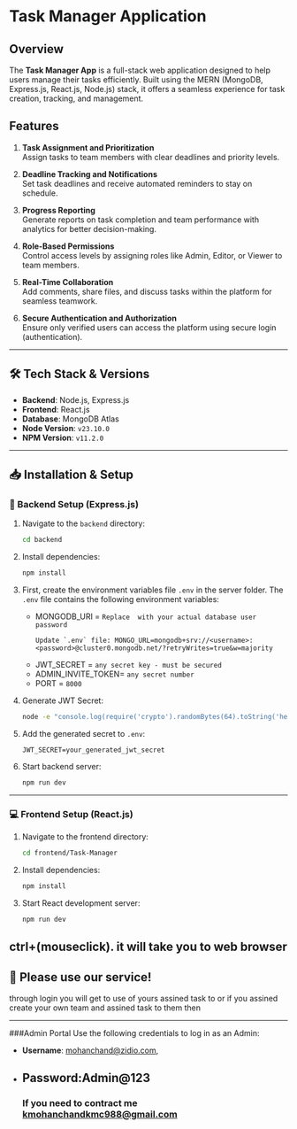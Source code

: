 #  Task Manager Application

## Overview

The **Task Manager App** is a full-stack web application designed to help users manage their tasks efficiently. Built using the MERN (MongoDB, Express.js, React.js, Node.js) stack, it offers a seamless experience for task creation, tracking, and management.

## Features

1. **Task Assignment and Prioritization**  
   Assign tasks to team members with clear deadlines and priority levels.

2. **Deadline Tracking and Notifications**  
   Set task deadlines and receive automated reminders to stay on schedule.

3. **Progress Reporting**  
   Generate reports on task completion and team performance with analytics for better decision-making.

4. **Role-Based Permissions**  
   Control access levels by assigning roles like Admin, Editor, or Viewer to team members.

5. **Real-Time Collaboration**  
   Add comments, share files, and discuss tasks within the platform for seamless teamwork.

6. **Secure Authentication and Authorization**  
   Ensure only verified users can access the platform using secure login (authentication).

---

## 🛠️ Tech Stack & Versions

- **Backend**: Node.js, Express.js  
- **Frontend**: React.js  
- **Database**: MongoDB Atlas  
- **Node Version**: `v23.10.0`  
- **NPM Version**: `v11.2.0`

---

## 📥  Installation & Setup

### 🔧 Backend Setup (Express.js)

1. Navigate to the `backend` directory:

    ```bash
    cd backend
    ```

2. Install dependencies:

    ```bash
    npm install
    ```

3. First, create the environment variables file `.env` in the server folder. The `.env` file contains the following environment variables:

   - MONGODB_URI = `Replace `<password>` with your actual database user password`
        ```
        Update `.env` file: MONGO_URL=mongodb+srv://<username>:<password>@cluster0.mongodb.net/?retryWrites=true&w=majority
        ```
   - JWT_SECRET = `any secret key - must be secured`
   - ADMIN_INVITE_TOKEN= `any secret number`
   - PORT = `8000`

4. Generate JWT Secret:

    ```bash
    node -e "console.log(require('crypto').randomBytes(64).toString('hex'))"
    ```

5. Add the generated secret to `.env`:

    ```
    JWT_SECRET=your_generated_jwt_secret
    ```

6. Start backend server:

    ```bash
    npm run dev
    ```

---

### 💻 Frontend Setup (React.js)

1. Navigate to the frontend directory:

    ```bash
    cd frontend/Task-Manager
    ```

2. Install dependencies:

    ```bash
    npm install
    ```

3. Start React development server:

    ```bash
    npm run dev
    ```

ctrl+(mouseclick).
it will take you to web browser
---

## 🎉 Please use our service!

through login you will get to use of yours assined task to or
if you assined create your own team and assined task to them then

---
###Admin Portal
Use the following credentials to log in as an Admin:

- **Username**: mohanchand@zidio.com,
- **Password**:Admin@123
  ---
  ### If you need to contract me kmohanchandkmc988@gmail.com
